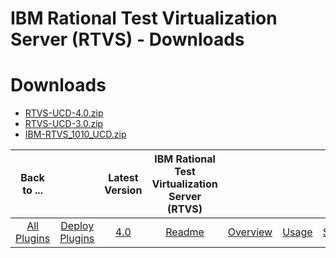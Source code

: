 
IBM Rational Test Virtualization Server (RTVS) - Downloads
==========================================================

# Downloads

- [RTVS-UCD-4.0.zip](https://raw.githubusercontent.com/UrbanCode/IBM-UCD-PLUGINS/main/files/RTVS-UCD/RTVS-UCD-4.0.zip)
- [RTVS-UCD-3.0.zip](https://raw.githubusercontent.com/UrbanCode/IBM-UCD-PLUGINS/main/files/RTVS-UCD/RTVS-UCD-3.0.zip)
- [IBM-RTVS_1010_UCD.zip](https://raw.githubusercontent.com/UrbanCode/IBM-UCD-PLUGINS/main/files/RTVS-UCD/IBM-RTVS_1010_UCD.zip)

|Back to ...||Latest Version|IBM Rational Test Virtualization Server (RTVS) ||||
| :---: | :---: | :---: | :---: | :---: | :---: | :---: |
|[All Plugins](../../index.md)|[Deploy Plugins](../README.md)|[4.0](https://raw.githubusercontent.com/UrbanCode/IBM-UCD-PLUGINS/main/files/RTVS-UCD/RTVS-UCD-4.0.zip)|[Readme](README.md)|[Overview](overview.md)|[Usage](usage.md)|[Steps](steps.md)|
